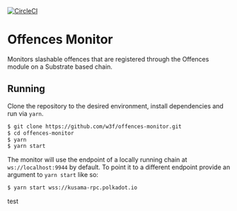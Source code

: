[![CircleCI](https://circleci.com/gh/w3f/offences-monitor.svg?style=svg)](https://circleci.com/gh/w3f/offences-monitor)

# Offences Monitor

Monitors slashable offences that are registered through the Offences module on a Substrate based chain.

## Running

Clone the repository to the desired environment, install dependencies and run via `yarn`.

```zsh
$ git clone https://github.com/w3f/offences-monitor.git
$ cd offences-monitor
$ yarn
$ yarn start
```

The monitor will use the endpoint of a locally running chain at `ws://localhost:9944` by default. To point it to a different endpoint provide an argument to `yarn start` like so:

```zsh
$ yarn start wss://kusama-rpc.polkadot.io
```
test
